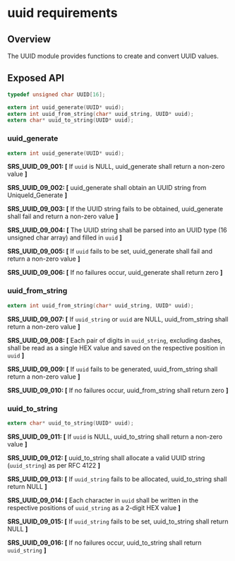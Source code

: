 uuid requirements
=================

## Overview
The UUID module provides functions to create and convert UUID values.

## Exposed API
```c
typedef unsigned char UUID[16];

extern int uuid_generate(UUID* uuid);
extern int uuid_from_string(char* uuid_string, UUID* uuid);
extern char* uuid_to_string(UUID* uuid);
```

###  uuid_generate
```c
extern int uuid_generate(UUID* uuid);
```
**SRS_UUID_09_001: [** If `uuid` is NULL, uuid_generate shall return a non-zero value **]**

**SRS_UUID_09_002: [** uuid_generate shall obtain an UUID string from UniqueId_Generate **]**

**SRS_UUID_09_003: [** If the UUID string fails to be obtained, uuid_generate shall fail and return a non-zero value **]**

**SRS_UUID_09_004: [** The UUID string shall be parsed into an UUID type (16 unsigned char array) and filled in `uuid` **]**  

**SRS_UUID_09_005: [** If `uuid` fails to be set, uuid_generate shall fail and return a non-zero value **]**

**SRS_UUID_09_006: [** If no failures occur, uuid_generate shall return zero **]**


###  uuid_from_string
```c
extern int uuid_from_string(char* uuid_string, UUID* uuid);
```
**SRS_UUID_09_007: [** If `uuid_string` or `uuid` are NULL, uuid_from_string shall return a non-zero value **]**

**SRS_UUID_09_008: [** Each pair of digits in `uuid_string`, excluding dashes, shall be read as a single HEX value and saved on the respective position in `uuid` **]**  

**SRS_UUID_09_009: [** If `uuid` fails to be generated, uuid_from_string shall return a non-zero value **]**

**SRS_UUID_09_010: [** If no failures occur, uuid_from_string shall return zero **]**


###  uuid_to_string
```c
extern char* uuid_to_string(UUID* uuid);
```
**SRS_UUID_09_011: [** If `uuid` is NULL, uuid_to_string shall return a non-zero value **]**  

**SRS_UUID_09_012: [** uuid_to_string shall allocate a valid UUID string (`uuid_string`) as per RFC 4122 **]**  

**SRS_UUID_09_013: [** If `uuid_string` fails to be allocated, uuid_to_string shall return NULL **]**  

**SRS_UUID_09_014: [** Each character in `uuid` shall be written in the respective positions of `uuid_string` as a 2-digit HEX value **]**  

**SRS_UUID_09_015: [** If `uuid_string` fails to be set, uuid_to_string shall return NULL **]**  

**SRS_UUID_09_016: [** If no failures occur, uuid_to_string shall return `uuid_string` **]**  
